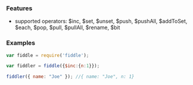 ### Features

- supported operators: $inc, $set, $unset, $push, $pushAll, $addToSet, $each, $pop, $pull, $pullAll, $rename, $bit


### Examples

```javascript
var fiddle = require('fiddle');

var fiddler = fiddle({$inc:{n:1}});

fiddler({ name: "Joe" }); //{ name: "Joe", n: 1}
```
